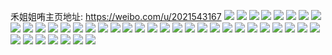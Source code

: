 禾姐姐哊主页地址: https://weibo.com/u/2021543167 
![](https://wx4.sinaimg.cn/mw2000/787e4cffly1h8xcmlluomj20u01vhqmv.jpg) 
![](https://wx4.sinaimg.cn/mw2000/787e4cffly1h8ub9o05i0j221b2pr4qr.jpg) 
![](https://wx4.sinaimg.cn/mw2000/787e4cffly1h8ub9q6b12j23342221l0.jpg) 
![](https://wx4.sinaimg.cn/mw2000/787e4cffly1h8ub9lq4elj222n340kjm.jpg) 
![](https://wx4.sinaimg.cn/mw2000/787e4cffly1h8ub9gka5yj21fb127nid.jpg) 
![](https://wx4.sinaimg.cn/mw2000/787e4cffly1h8ub9g7nd1j21gi13r7uy.jpg) 
![](https://wx4.sinaimg.cn/mw2000/787e4cffly1h8ub9kiirqj23402c0qv8.jpg) 
![](https://wx4.sinaimg.cn/mw2000/787e4cffly1h8ub9hz1t0j23402c0kjn.jpg) 
![](https://wx4.sinaimg.cn/mw2000/787e4cffly1h8ub9izjj7j22c0340hdv.jpg) 
![](https://wx4.sinaimg.cn/mw2000/787e4cffly1h8ub9r1wthj22eb340b2a.jpg) 
![](https://wx4.sinaimg.cn/mw2000/787e4cffly1h6mhdpel0kj23402c07wi.jpg) 
![](https://wx4.sinaimg.cn/mw2000/787e4cffly1h6mhduhydrj23402c0kjn.jpg) 
![](https://wx4.sinaimg.cn/mw2000/787e4cffly1h6mhdzqd5xj23402c0b2c.jpg) 
![](https://wx4.sinaimg.cn/mw2000/787e4cffly1h6mhe2iufmj20tm0xbaxe.jpg) 
![](https://wx4.sinaimg.cn/mw2000/787e4cffly1h6lopzo55oj23402c0u0z.jpg) 
![](https://wx4.sinaimg.cn/mw2000/787e4cffly1h6lopwelwej23402c01l0.jpg) 
![](https://wx4.sinaimg.cn/mw2000/787e4cffly1h6loq320ybj23402c0kjn.jpg) 
![](https://wx4.sinaimg.cn/mw2000/787e4cffly1h6lopurt7gj227z28n4qr.jpg) 
![](https://wx4.sinaimg.cn/mw2000/787e4cffly1h6loptl0vej22yo280u10.jpg) 
![](https://wx4.sinaimg.cn/mw2000/787e4cffly1h6loq1h6vxj23402c01l0.jpg) 
![](https://wx4.sinaimg.cn/mw2000/787e4cffly1h6loq6n4tnj23402c07wl.jpg) 
![](https://wx4.sinaimg.cn/mw2000/787e4cffly1h6loq4k7lvj22c0340qv7.jpg) 
![](https://wx4.sinaimg.cn/mw2000/787e4cffly1h6lopy50wxj23402c07wk.jpg) 
![](https://wx4.sinaimg.cn/mw2000/787e4cffly1h4z166ika9j22802qkx6r.jpg) 
![](https://wx4.sinaimg.cn/mw2000/787e4cffly1h4vdk2z20sj22c02c07wi.jpg) 
![](https://wx4.sinaimg.cn/mw2000/787e4cffly1h4vdk25ca8j22c02aphdu.jpg) 
![](https://wx4.sinaimg.cn/mw2000/787e4cffly1h3xpokwqnzj213v12j4ar.jpg) 
![](https://wx4.sinaimg.cn/mw2000/787e4cffly1h3xpol9dx3j214012sn7w.jpg) 
![](https://wx4.sinaimg.cn/mw2000/787e4cffly1h3w84nq6q3j218y0u0gyn.jpg) 
![](https://wx4.sinaimg.cn/mw2000/787e4cffly1h3w84okk63j21600u0amf.jpg) 
![](https://wx4.sinaimg.cn/mw2000/787e4cffly1h3w84pgu9rj21400s97ek.jpg) 
![](https://wx4.sinaimg.cn/mw2000/787e4cffly1h3thk9lj9kj21z11uce81.jpg) 
![](https://wx4.sinaimg.cn/mw2000/787e4cffly1h3thk1ot6ej20u20sg78r.jpg) 
![](https://wx4.sinaimg.cn/mw2000/787e4cffly1h3thkh2d55j21wn1cbx0p.jpg) 
![](https://wx4.sinaimg.cn/mw2000/787e4cffly1h3thk3v8t3j21cs1j6k3y.jpg) 
![](https://wx4.sinaimg.cn/mw2000/787e4cffly1h3thkbsd4qj21lk136aq6.jpg) 
![](https://wx4.sinaimg.cn/mw2000/787e4cffly1h3thkealljj21ru17a1d3.jpg) 
![](https://wx4.sinaimg.cn/mw2000/787e4cffly1h3qwf7wtrej20zo0p9dxs.jpg) 
![](https://wx4.sinaimg.cn/mw2000/787e4cffly1h3qwf46lp5j20u00z8tmh.jpg) 
![](https://wx4.sinaimg.cn/mw2000/787e4cffly1h3qwf6zedej20zo0ptnb5.jpg) 
